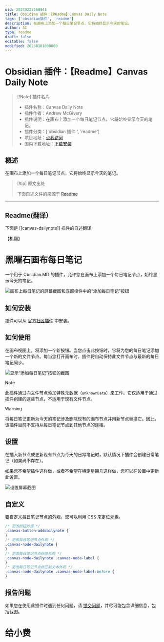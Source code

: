 ```yaml
---
uid: 20240227160841
title: Obsidian 插件：【Readme】Canvas Daily Note
tags: ['obsidian插件', 'readme']
description: 在画布上添加一个每日笔记节点，它将始终显示今天的笔记。
author: AI
type: readme
draft: false
editable: false
modified: 20230101000000
---
```


# Obsidian 插件：【Readme】Canvas Daily Note

> [!Note] 插件名片
> - 插件名称：Canvas Daily Note
> - 插件作者：Andrew McGivery
> - 插件说明：在画布上添加一个每日笔记节点，它将始终显示今天的笔记。
> - 插件分类：['obsidian 插件 ', 'readme']
> - 项目地址：[点我访问](https://github.com/andrewmcgivery/obsidian-canvas-dailynote)
> - 国内下载地址：[下载安装](https://pkmer.cn/products/plugin/pluginMarket/?canvas-dailynote)

## 概述

在画布上添加一个每日笔记节点，它将始终显示今天的笔记。

> [!tip] 原文出处
>
>下面自述文件的来源于 [Readme](https://ghproxy.net/https://raw.githubusercontent.com/andrewmcgivery/obsidian-canvas-dailynote/main/README.md)

---

## Readme(翻译）

下面是 [[canvas-dailynote]] 插件的自述翻译

【机翻】

# 黑曜石画布每日笔记

一个用于 Obsidian.MD 的插件，允许您在画布上添加一个每日笔记节点，始终显示今天的笔记。

![画布上每日笔记的屏幕截图和底部控件中的“添加每日笔记”按钮](https://cdn.pkmer.cn/covers/canvas-dailynote_2_0.png!pkmer)

## 如何安装

插件可以从 [官方社区插件](https://obsidian.md/plugins?id=canvas-dailynote) 中安装。

## 如何使用

在画布视图上，将添加一个新按钮。当您点击此按钮时，它将为您的每日笔记添加一个新的文件节点。每当您打开画布时，插件将自动保持此文件节点与最新的每日笔记同步。

![显示“添加每日笔记”按钮的截图](https://cdn.pkmer.cn/covers/canvas-dailynote_2_1.png!pkmer)

> [!NOTE]
> 此插件通过向文件节点添加特殊元数据（`unknownData`）来工作。它仅适用于通过插件创建的这些节点，不适用于现有文件节点。

> [!WARNING]
> 将每日笔记更新为今天的笔记涉及删除现有的画布节点并用新节点替换它。因此，该插件目前不支持从每日笔记节点到其他节点的连接。

## 设置

在插入新节点或更新现有节点为今天的日常笔记时，默认情况下插件会创建日常笔记（如果尚不存在）。

如果您不希望插件这样做，或者不希望在特定星期几这样做，您可以在设置中更新此设置。

![设置屏幕截图](https://cdn.pkmer.cn/covers/canvas-dailynote_2_2.png!pkmer)

## 自定义

要自定义每日笔记节点的外观，您可以利用 CSS 来定位元素。

```css
/* 更改按钮外观 */
.canvas-button-adddailynote {
}
/* 更改每日笔记节点外观 */
.canvas-node-dailynote {
}
/* 更改每日笔记节点标签外观 */
.canvas-node-dailynote .canvas-node-label {
}
/* 更改每日笔记节点标签前文本外观 */
.canvas-node-dailynote .canvas-node-label:before {
}
```

## 报告问题

如果您在使用此插件时遇到任何问题，请 [提交问题](https://github.com/andrewmcgivery/obsidian-ribbon-divider/issues/new)，并尽可能包含详细信息，包括截图。

# 给小费
